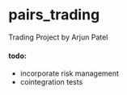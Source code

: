 # pairs_trading

Trading Project by Arjun Patel


#### todo: 
- incorporate risk management
- cointegration tests